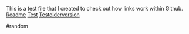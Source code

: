 This is a test file that I created to check out how links work within Github.
[Readme](README.md)
[Test](./module2_solution/Test2.md)
[Testolderversion](0a12b1f)

#random
